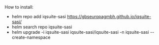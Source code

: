 
How to install:
- helm repo add iqsuite-sasi https://gbseuropagmbh.github.io/iqsuite-sasi/
- helm search repo iqsuite-sasi
- helm upgrade -i iqsuite-sasi iqsuite-sasi/iqsuite-sasi -n iqsuite-sasi --create-namespace